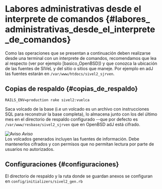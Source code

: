 
# Labores administrativas desde el interprete de comandos {#labores_ administrativas_desde_el_interprete_de_comandos}

Como las operaciones que se presentan a continuación deben realizarse desde una terminal con un interprete de comandos, recomendamos que lea al respecto (ver por ejemplo [basico_OpenBSD]) y que conozca la ubicación de las fuentes de SIVeL y del sitio o sitios que maneje. Por ejemplo en adJ las fuentes estarán en ```/var/www/htdocs/sivel2_sjrven```.

## Copias de respaldo {#copias_de_respaldo}

```RAILS_ENV=production rake sivel2:vuelca```

Saca volcado de la base (i.e un volcado es un archivo con instrucciones SQL para reconstruir la base completa), lo almacena junto con los del último mes en el directorio de respaldo configurado --que por defecto es ```/var/www/resbase/sivel2_sjrven``` que en OpenBSD adJ está cifrado.

![Aviso](https://github.com/BlancaInesAcosta/sivel2_mujeresindigenas_doc/blob/master/aviso.png?raw=true)
*Aviso*  
Los volcados generados incluyen las fuentes de información. Debe mantenerlos cifrados y con permisos que no permitan lectura por parte de usuarios no autorizados.

## Configuraciones {#configuraciones}

El directorio de respaldo y la ruta donde se guardan anexos se configuran en ```config/initializers/sivel2_gen.rb```


